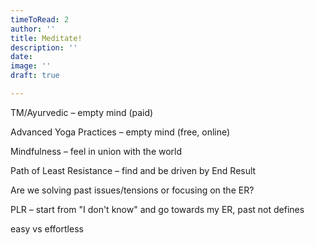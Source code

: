 ```yaml
---
timeToRead: 2
author: ''
title: Meditate!
description: ''
date:
image: ''
draft: true

---
```

TM/Ayurvedic – empty mind (paid)

Advanced Yoga Practices – empty mind (free, online)

Mindfulness – feel in union with the world

Path of Least Resistance – find and be driven by End Result

Are we solving past issues/tensions or focusing on the ER?

PLR – start from "I don't know" and go towards my ER, past not defines

easy vs effortless
